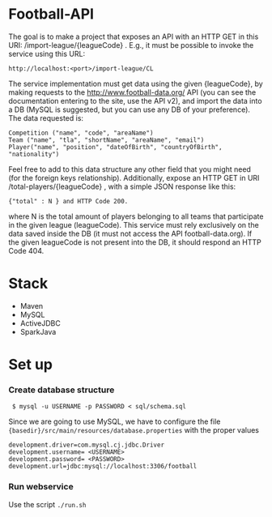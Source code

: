 # Football-API

The goal is to make a project that exposes an API with an HTTP GET in this URI: /import-league/{leagueCode} . E.g., it must be possible to invoke the service using this URL:

    http://localhost:<port>/import-league/CL


The service implementation must get data using the given {leagueCode}, by making requests to the http://www.football-data.org/ API (you can see the documentation entering to the site, use the API v2), and import the data into a DB (MySQL is suggested, but you can use any DB of your preference). The data requested is:

    Competition ("name", "code", "areaName") 
    Team ("name", "tla", "shortName", "areaName", "email") 
    Player("name", "position", "dateOfBirth", "countryOfBirth", "nationality")

Feel free to add to this data structure any other field that you might need (for the foreign keys relationship).  Additionally, expose an HTTP GET in URI /total-players/{leagueCode} , with a simple JSON
response like this: 

    {"total" : N } and HTTP Code 200.

where N is the total amount of players belonging to all teams that participate in the given league (leagueCode). This service must rely exclusively on the data saved inside the DB (it must not access the API football-data.org). If the given leagueCode is not present into the DB, it should respond an HTTP Code 404.


# Stack
-   Maven
-   MySQL
-   ActiveJDBC
-   SparkJava

# Set up
### Create database structure

     $ mysql -u USERNAME -p PASSWORD < sql/schema.sql
Since we are going to use MySQL, we have to configure the file `{basedir}/src/main/resources/database.properties` with the proper values

    development.driver=com.mysql.cj.jdbc.Driver
    development.username= <USERNAME>
    development.password= <PASSWORD>
    development.url=jdbc:mysql://localhost:3306/football

### Run webservice
Use the script `./run.sh`
